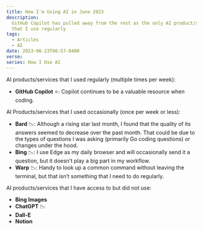 ```yaml
---
title: How I'm Using AI in June 2023
description:
  GitHub Copilot has pulled away from the rest as the only AI product/service
  that I use regularly
tags:
  - Articles
  - AI
date: 2023-06-23T06:57-0400
verse:
series: How I Use AI
---
```


AI products/services that I used regularly (multiple times per week):

- **GitHub Copilot** ⭐: Copilot continues to be a valuable resource when
  coding.

AI Products/services that I used occasionally (once per week or less):

- **Bard** 📉: Although a rising star last month, I found that the quality of
  its answers seemed to decrease over the past month. That could be due to the
  types of questions I was asking (primarily Go coding questions) or changes
  under the hood.
- **Bing** 📉: I use Edge as my daily browser and will occasionally send it a
  question, but it doesn’t play a big part in my workflow.
- **Warp** 📉: Handy to look up a common command without leaving the terminal,
  but that isn’t something that I need to do regularly.

AI products/services that I have access to but did not use:

- **Bing Images**
- **ChatGPT** 📉
- **Dall-E**
- **Notion**
